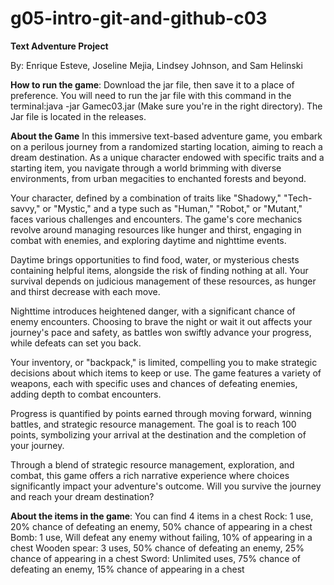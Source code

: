 # g05-intro-git-and-github-c03

**Text Adventure Project**

By: Enrique Esteve, Joseline Mejia, Lindsey Johnson, and Sam Helinski

**How to run the game**:
Download the jar file, then save it to a place of preference. You will need to run the jar file with this command in the terminal:java -jar Gamec03.jar (Make sure you're in the right directory). The Jar file is located in the releases.

**About the Game**
In this immersive text-based adventure game, you embark on a perilous journey from a randomized starting location, aiming to reach a dream destination. As a unique character endowed with specific traits and a starting item, you navigate through a world brimming with diverse environments, from urban megacities to enchanted forests and beyond. 

Your character, defined by a combination of traits like "Shadowy," "Tech-savvy," or "Mystic," and a type such as "Human," "Robot," or "Mutant," faces various challenges and encounters. The game's core mechanics revolve around managing resources like hunger and thirst, engaging in combat with enemies, and exploring daytime and nighttime events.

Daytime brings opportunities to find food, water, or mysterious chests containing helpful items, alongside the risk of finding nothing at all. Your survival depends on judicious management of these resources, as hunger and thirst decrease with each move.

Nighttime introduces heightened danger, with a significant chance of enemy encounters. Choosing to brave the night or wait it out affects your journey's pace and safety, as battles won swiftly advance your progress, while defeats can set you back.

Your inventory, or "backpack," is limited, compelling you to make strategic decisions about which items to keep or use. The game features a variety of weapons, each with specific uses and chances of defeating enemies, adding depth to combat encounters.

Progress is quantified by points earned through moving forward, winning battles, and strategic resource management. The goal is to reach 100 points, symbolizing your arrival at the destination and the completion of your journey.

Through a blend of strategic resource management, exploration, and combat, this game offers a rich narrative experience where choices significantly impact your adventure's outcome. Will you survive the journey and reach your dream destination?
    
**About the items in the game**:
You can find 4 items in a chest
Rock:
1 use, 20% chance of defeating an enemy, 50% chance of appearing in a chest
Bomb:
1 use, Will defeat any enemy without failing, 10% of appearing in a chest
Wooden spear:
3 uses, 50% chance of defeating an enemy, 25% chance of appearing in a chest
Sword:
Unlimited uses, 75% chance of defeating an enemy, 15% chance of appearing in a chest

